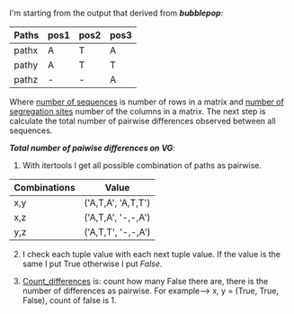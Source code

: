 
I'm starting from the output that derived from ***bubblepop***:

Paths         | pos1        | pos2        | pos3
--------------| -------------  | -------------- |---------
pathx         | A              | T              | A
pathy         | A              | T              | T
pathz         | -              | -              | A

Where [number of sequences](/functions/utils.py#L9) is number of rows in a matrix and [number of segregation sites](/functions/utils.py#L15) number of the columns in a matrix.
The next step is calculate the total number of pairwise differences observed between all sequences.

***Total number of paiwise differences on VG***:

1. With itertools I get all possible combination of paths as pairwise.
    
Combinations  | Value                  
--------------| -------------   
x,y           | ('A,T,A', 'A,T,T')                            
x,z           | ('A,T,A', '-,-,A')                           
y,z           | ('A,T,T', '-,-,A')

2. I check each tuple value with each next tuple value. If the value is the same I put True otherwise I put *False*. 

3. [Count_differences](/functions/utils.py#L39) is: count how many False there are, there is the number of differences as pairwise.
For example--> x, y = (True, True, False), count of false is 1.
